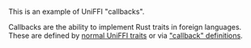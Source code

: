 This is an example of UniFFI "callbacks".

Callbacks are the ability to implement Rust traits in foreign languages. These are defined by
[normal UniFFI traits](../../docs/manual/src/foreign_traits.md) or via  ["callback" definitions](../../docs/manual/src/udl/callback_interfaces.md).

